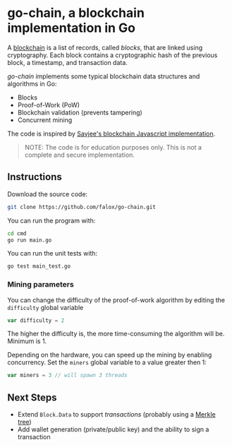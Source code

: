 # go-chain, a blockchain implementation in Go

A [blockchain](https://en.wikipedia.org/wiki/Blockchain) is a list of records, called *blocks*, that are linked using cryptography. Each block contains a cryptographic hash of the previous block, a timestamp, and transaction data.

*go-chain* implements some typical blockchain data structures and algorithms in Go:

- Blocks
- Proof-of-Work (PoW)
- Blockchain validation (prevents tampering)
- Concurrent mining

The code is inspired by [Savjee's blockchain Javascript implementation](https://github.com/Savjee/SavjeeCoin).

> NOTE: The code is for education purposes only. This is not a complete and secure implementation.

## Instructions

Download the source code:

```bash
git clone https://github.com/falox/go-chain.git
```

You can run the program with:

```bash
cd cmd
go run main.go
```

You can run the unit tests with:

```bash
go test main_test.go
```

### Mining parameters

You can change the difficulty of the proof-of-work algorithm by editing the `difficulty` global variable

```go
var difficulty = 2
```

The higher the difficulty is, the more time-consuming the algorithm will be. Minimum is 1. 

Depending on the hardware, you can speed up the mining by enabling concurrency. Set the `miners` global variable to a value greater then 1:

```go
var miners = 3 // will spawn 3 threads
```

## Next Steps

- Extend `Block.Data` to support *transactions* (probably using a [Merkle tree](https://en.wikipedia.org/wiki/Merkle_tree))
- Add wallet generation (private/public key) and the ability to sign a transaction
